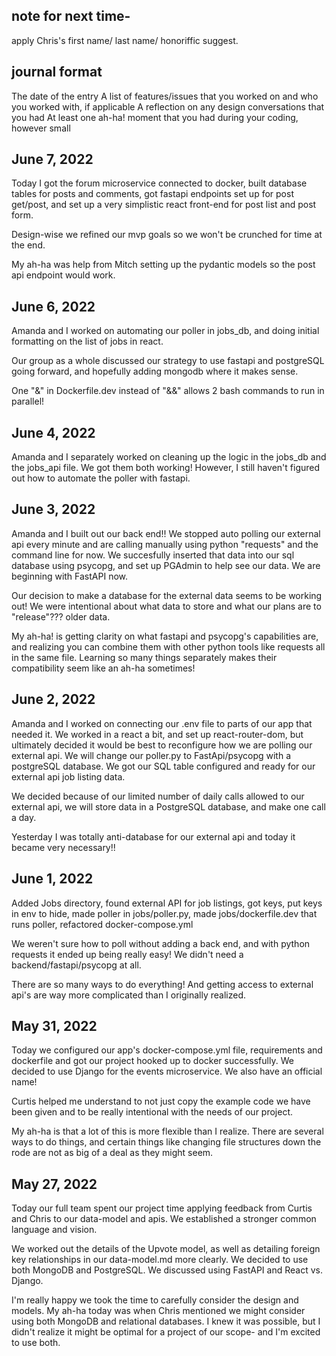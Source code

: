 ## note for next time-

apply Chris's first name/ last name/ honoriffic suggest.

## journal format

The date of the entry
A list of features/issues that you worked on and who you worked with, if applicable
A reflection on any design conversations that you had
At least one ah-ha! moment that you had during your coding, however small

## June 7, 2022

Today I got the forum microservice connected to docker, built database tables for posts and comments, got fastapi endpoints set up for post get/post, and set up a very simplistic react front-end for post list and post form.

Design-wise we refined our mvp goals so we won't be crunched for time at the end.

My ah-ha was help from Mitch setting up the pydantic models so the post api endpoint would work.

## June 6, 2022

Amanda and I worked on automating our poller in jobs_db, and doing initial formatting on the list of jobs in react.

Our group as a whole discussed our strategy to use fastapi and postgreSQL going forward, and hopefully adding mongodb where it makes sense.

One "&" in Dockerfile.dev instead of "&&" allows 2 bash commands to run in parallel!

## June 4, 2022

Amanda and I separately worked on cleaning up the logic in the jobs_db and the jobs_api file. We got them both working! However, I still haven't figured out how to automate the poller with fastapi.

## June 3, 2022

Amanda and I built out our back end!! We stopped auto polling our external api every minute and are calling manually using python "requests" and the command line for now. We succesfully inserted that data into our sql database using psycopg, and set up PGAdmin to help see our data. We are beginning with FastAPI now.

Our decision to make a database for the external data seems to be working out! We were intentional about what data to store and what our plans are to "release"??? older data.

My ah-ha! is getting clarity on what fastapi and psycopg's capabilities are, and realizing you can combine them with other python tools like requests all in the same file. Learning so many things separately makes their compatibility seem like an ah-ha sometimes!

## June 2, 2022

Amanda and I worked on connecting our .env file to parts of our app that needed it. We worked in a react a bit, and set up react-router-dom, but ultimately decided it would be best to reconfigure how we are polling our external api. We will change our poller.py to FastApi/psycopg with a postgreSQL database. We got our SQL table configured and ready for our external api job listing data.

We decided because of our limited number of daily calls allowed to our external api, we will store data in a PostgreSQL database, and make one call a day.

Yesterday I was totally anti-database for our external api and today it became very necessary!!

## June 1, 2022

Added Jobs directory, found external API for job listings, got keys, put keys in env to hide, made poller in jobs/poller.py, made jobs/dockerfile.dev that runs poller, refactored docker-compose.yml

We weren't sure how to poll without adding a back end, and with python requests it ended up being really easy! We didn't need a backend/fastapi/psycopg at all.

There are so many ways to do everything! And getting access to external api's are way more complicated than I originally realized.

## May 31, 2022

Today we configured our app's docker-compose.yml file, requirements and dockerfile and got our project hooked up to docker successfully. We decided to use Django for the events microservice. We also have an official name!

Curtis helped me understand to not just copy the example code we have been given and to be really intentional with the needs of our project.

My ah-ha is that a lot of this is more flexible than I realize. There are several ways to do things, and certain things like changing file structures down the rode are not as big of a deal as they might seem.

## May 27, 2022

Today our full team spent our project time applying feedback from Curtis and Chris to our data-model and apis. We established a stronger common language and vision.

We worked out the details of the Upvote model, as well as detailing foreign key relationships in our data-model.md more clearly. We decided to use both MongoDB and PostgreSQL. We discussed using FastAPI and React vs. Django.

I'm really happy we took the time to carefully consider the design and models. My ah-ha today was when Chris mentioned we might consider using both MongoDB and relational databases. I knew it was possible, but I didn't realize it might be optimal for a project of our scope- and I'm excited to use both.
